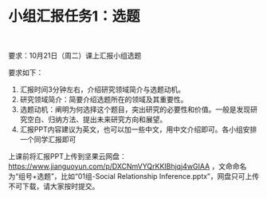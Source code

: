 
# 小组汇报任务1：选题


<br>

要求：10月21日（周二）课上汇报小组选题

要求如下：

1.  汇报时间3分钟左右，介绍研究领域简介与选题动机。
2.  研究领域简介：简要介绍选题所在的领域及其重要性。
3.  选题动机：阐明为何选择这个题目，突出研究的必要性和价值。一般是发现研究空白、归纳方法、提出未来研究方向和展望。
4.  汇报PPT内容建议为英文，也可以加一些中文，用中文介绍即可。各小组安排一个同学汇报即可

上课前将汇报PPT上传到坚果云网盘：https://www.jianguoyun.com/p/DXCNmVYQrKKIBhjqj4wGIAA ，文命命名为“组号+选题”，比如“01组-Social Relationship Inference.pptx”，网盘只可上传不可下载，请大家按时提交。


